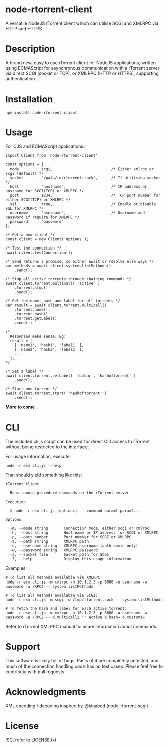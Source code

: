 # node-rtorrent-client

A versatile NodeJS rTorrent client which can utilise SCGI and XMLRPC via HTTP and HTTPS.

# Description

A brand new, easy to use rTorrent client for NodeJS applications, written using ECMAScript for asynchronous communication with a rTorrent server via direct SCGI (socket or TCP), or XMLRPC (HTTP or HTTPS), supporting authentication. 

# Installation

`npm install node-rtorrent-client`

# Usage

For CJS and ECMAScript applications:

```
import Client from 'node-rtorrent-client'

const options = {
  mode        : scgi,                          /* Either xmlrpc or scgi (default) */
  socket      : "/path/to/rtorrent.sock",      /* If utilising socket */
  host        : "hostname",                    /* IP address or hostname for SCGI(TCP) or XMLRPC */
  port        : 1234,                          /* TCP port number for either SCGI(TCP) or XMLRPC */
  ssl         : true,                          /* Enable or disable SSL for XMLRPC */
  username    : "username",                    /* Username and password if require for XMLRPC */
  password    : "password"
};

/* Get a new client */
const client = new Client( options );

/* Test the connection */
await client.testConnection();

/* Send returns a promise, so either await or resolve else ways */
var methods = await client.system.listMethods()
    .send();

/* Stop all active torrents through chaining commands */
await client.torrent.multicall( 'active' )
    .torrent.stop()
    .send();

/* Get the name, hash and label for all torrents */
var result = await client.torrent.multicall()
    .torrent.name()
    .torrent.hash()
    .torrent.getLabel()
    .send();

/* 
  Responses make sense. Eg:
  result = [
    [ 'name1', 'hash1', 'label1' ],
    [ 'name2', 'hash2', 'label2' ],
    ...
  ];
*/

/* Set a label */
await client.torrent.setLabel( 'foobar', 'hashoftorrent' )
    .send();

/* Start one torrent */
await client.torrent.start( 'hashoftorrent' )
    .send();
```

**More to come**

# CLI

The included cli.js script can be used for direct CLI access to rTorrent without being restricted to the interface.

For usage information, execute:

```
node -r esm cli.js --help
```

That should yield something like this:

```
rTorrent client

  Runs remote procedure commands on the rTorrent server

Execution

  $ node -r esm cli.js [options] -- command param1 param2...

Options

  -m, --mode string       Connection mode, either scgi or xmlrpc
  -h, --host string       Host name or IP address for SCGI or XMLRPC
  -p, --port number       Port number for SCGI or XMLRPC
  -a, --path string       XMLRPC path
  -u, --username string   XMLRPC username (auth basic only)
  -w, --password string   XMLRPC password
  -s, --socket file       Socket path for SCGI
  -?, --help              Display this usage information
```

Examples: 

```
# To list all methods available via XMLRPC:
node -r esm cli.js -m xmlrpc -h 10.1.2.3 -p 8080 -u username -w password -a /RPC2 -- system.listMethods

# To list all methods available via SCGI:
node -r esm cli.js -m scgi -w /tmp/rtorrent.sock -- system.listMethods

# To fetch the hash and label for each active torrent:
node -r esm cli.js -m xmlrpc -h 10.1.2.3 -p 8080 -u username -w password -a /RPC2 -- d.multicall2 '' active d.hash= d.custom1=
```

Refer to rTorrent XMLRPC manual for more information about commands.

# Support

This software is likely full of bugs. Parts of it are completely untested, and much of the connection handling code has no test cases. Please feel free to contribute with pull requests.

# Acknowledgments

XML encoding / decoding inspired by @kinabcd (node-rtorrent-scgi)

# License

ISC, refer to LICENSE.txt


